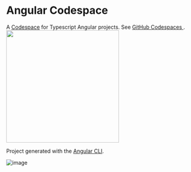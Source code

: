 # Angular Codespace

A [Codespace](https://github.com/features/codespaces) for Typescript Angular projects. See [GitHub Codespaces
](https://docs.github.com/en/codespaces).
<a href="https://docs.github.com/en/codespaces">
  <img src="https://user-images.githubusercontent.com/22425467/157051905-a6b38834-a6e3-49dc-b16e-804525b5d42a.png" width="300px">
</a>

Project generated with the [Angular CLI](https://angular.io/cli).

![image](https://user-images.githubusercontent.com/22425467/157052145-3121e5a8-4a81-4dd8-a3d9-841ffea54e4f.png)
